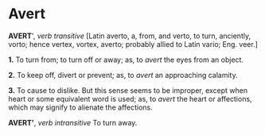 # Avert

**AVERT**', _verb transitive_ \[Latin averto, a, from, and verto, to turn, anciently, vorto; hence vertex, vortex, averto; probably allied to Latin vario; Eng. veer.\]

**1.** To turn from; to turn off or away; as, to _avert_ the eyes from an object.

**2.** To keep off, divert or prevent; as, to _avert_ an approaching calamity.

**3.** To cause to dislike. But this sense seems to be improper, except when heart or some equivalent word is used; as, to _avert_ the heart or affections, which may signify to alienate the affections.

**AVERT'**, _verb intransitive_ To turn away.